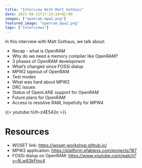 ```yaml
---
title: "Interview With Matt Guthaus"
date: 2021-08-11T17:23:24+02:00
images: ["openram_mpw2.png"]
featured_image: "openram_mpw2.png"
tags: ["interviews"]
---
```


In this interview with Matt Guthaus, we talk about:

* Recap - what is OpenRAM
* Why do we need a memory compiler like OpenRAM?
* 3 phases of OpenRAM development
* What’s changed since FOSSi dialup
* MPW2 tapeout of OpenRAM
* Test modes
* What was hard about MPW2
* DRC issues
* Status of OpenLANE support for OpenRAM
* Future plans for OpenRAM
* Access to resistive RAM, hopefully for MPW4

{{< youtube hUh-z4E542o >}}

# Resources

* WOSET link: https://woset-workshop.github.io/ 
* MPW2 application: https://platform.efabless.com/projects/187
* FOSSi dialup on OpenRAM: https://www.youtube.com/watch?v=9Lw83kFtnc4

